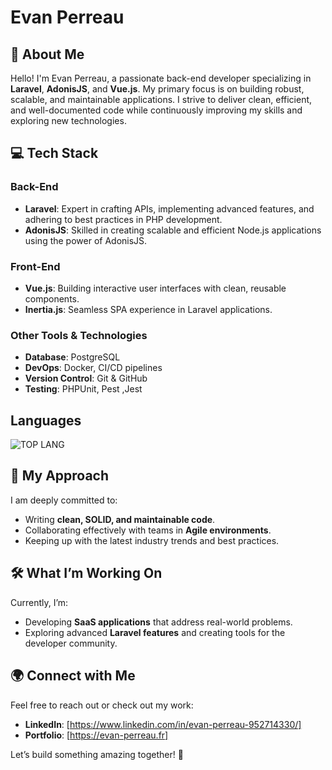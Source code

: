 # Evan Perreau

## 🌟 About Me

Hello! I'm Evan Perreau, a passionate back-end developer specializing in **Laravel**, **AdonisJS**, and **Vue.js**. My primary focus is on building robust, scalable, and maintainable applications. I strive to deliver clean, efficient, and well-documented code while continuously improving my skills and exploring new technologies.

## 💻 Tech Stack

### Back-End
- **Laravel**: Expert in crafting APIs, implementing advanced features, and adhering to best practices in PHP development.
- **AdonisJS**: Skilled in creating scalable and efficient Node.js applications using the power of AdonisJS.

### Front-End
- **Vue.js**: Building interactive user interfaces with clean, reusable components.
- **Inertia.js**: Seamless SPA experience in Laravel applications.

### Other Tools & Technologies
- **Database**: PostgreSQL
- **DevOps**: Docker, CI/CD pipelines
- **Version Control**: Git & GitHub
- **Testing**: PHPUnit, Pest ,Jest

## Languages

![TOP LANG](https://github-readme-stats.vercel.app/api/top-langs/?username=EvanPerreau&theme=tokyonight&layout=compact&langs_count=3&hide=html,blade)

## 🚀 My Approach

I am deeply committed to:
- Writing **clean, SOLID, and maintainable code**.
- Collaborating effectively with teams in **Agile environments**.
- Keeping up with the latest industry trends and best practices.

## 🛠️ What I’m Working On

Currently, I’m:
- Developing **SaaS applications** that address real-world problems.
- Exploring advanced **Laravel features** and creating tools for the developer community.

## 🌍 Connect with Me

Feel free to reach out or check out my work:
- **LinkedIn**: [https://www.linkedin.com/in/evan-perreau-952714330/]
- **Portfolio**: [https://evan-perreau.fr]

Let’s build something amazing together! 🚀
